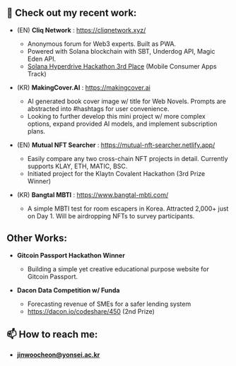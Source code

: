 ## 👋 Check out my recent work:

- (EN) **Cliq Network** : https://cliqnetwork.xyz/
  - Anonymous forum for Web3 experts. Built as PWA.
  - Powered with Solana blockchain with SBT, Underdog API, Magic Eden API.
  - [Solana Hyperdrive Hackathon 3rd Place](https://solana.com/news/solana-hyperdrive-hackathon-winners) (Mobile Consumer Apps Track)

- (KR) **MakingCover.AI** : https://makingcover.ai
  - AI generated book cover image w/ title for Web Novels. Prompts are abstracted into #hashtags for user convenience.
  - Looking to further develop this mini project w/ more complex options, expand provided AI models, and implement subscription plans.
  
- (EN) **Mutual NFT Searcher** : https://mutual-nft-searcher.netlify.app/
  - Easily compare any two cross-chain NFT projects in detail. Currently supports KLAY, ETH, MATIC, BSC.
  - Initiated project for the Klaytn Covalent Hackathon (3rd Prize Winner)

- (KR) **Bangtal MBTI** : https://www.bangtal-mbti.com/
  - A simple MBTI test for room escapers in Korea. Attracted 2,000+ just on Day 1. Will be airdropping NFTs to survey participants.


## Other Works:

- **Gitcoin Passport Hackathon Winner**
  - Building a simple yet creative educational purpose website for Gitcoin Passport.
  
- **Dacon Data Competition w/ Funda**
  - Forecasting revenue of SMEs for a safer lending system
  - https://dacon.io/codeshare/450 (2nd Prize)

## 📫 How to reach me:
- **jinwoocheon@yonsei.ac.kr**
